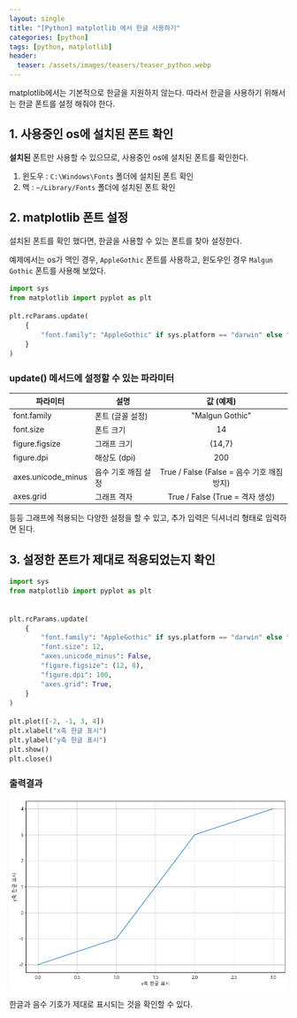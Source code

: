 ```yaml
---
layout: single
title: "[Python] matplotlib 에서 한글 사용하기"
categories: [python]
tags: [python, matplotlib]
header:
  teaser: /assets/images/teasers/teaser_python.webp
---
```


matplotlib에서는 기본적으로 한글을 지원하지 않는다. 따라서 한글을 사용하기 위해서는 한글 폰트를 설정 해줘야 한다.

## 1. 사용중인 os에 설치된 폰트 확인

**설치된** 폰트만 사용할 수 있으므로, 사용중인 os에 설치된 폰트를 확인한다.

1. 윈도우 : `C:\Windows\Fonts` 폴더에 설치된 폰트 확인
2. 맥 : `~/Library/Fonts` 폴더에 설치된 폰트 확인

## 2. matplotlib 폰트 설정

설치된 폰트를 확인 했다면, 한글을 사용할 수 있는 폰트를 찾아 설정한다.

예제에서는 os가 맥인 경우, `AppleGothic` 폰트를 사용하고, 윈도우인 경우 `Malgun Gothic` 폰트를 사용해 보았다.

```python
import sys
from matplotlib import pyplot as plt

plt.rcParams.update(
    {
        "font.family": "AppleGothic" if sys.platform == "darwin" else "Malgun Gothic",
    }
)
```

### update() 메서드에 설정할 수 있는 파라미터

| 파라미터           | 설명                |                 값 (예제)                  |
| ------------------ | ------------------- | :----------------------------------------: |
| font.family        | 폰트 (글꼴 설정)    |              "Malgun Gothic"               |
| font.size          | 폰트 크기           |                     14                     |
| figure.figsize     | 그래프 크기         |                   (14,7)                   |
| figure.dpi         | 해상도 (dpi)        |                    200                     |
| axes.unicode_minus | 음수 기호 깨짐 설정 | True / False (False = 음수 기호 깨짐 방지) |
| axes.grid          | 그래프 격자         |      True / False (True = 격자 생성)       |

등등 그래프에 적용되는 다양한 설정을 할 수 있고, 추가 입력은 딕셔너리 형태로 입력하면 된다.

## 3. 설정한 폰트가 제대로 적용되었는지 확인

```python
import sys
from matplotlib import pyplot as plt


plt.rcParams.update(
    {
        "font.family": "AppleGothic" if sys.platform == "darwin" else "Malgun Gothic",
        "font.size": 12,
        "axes.unicode_minus": False,
        "figure.figsize": (12, 8),
        "figure.dpi": 100,
        "axes.grid": True,
    }
)

plt.plot([-2, -1, 3, 4])
plt.xlabel("x축 한글 표시")
plt.ylabel("y축 한글 표시")
plt.show()
plt.close()
```

### 출력결과

![matplotlib_use_kr](/assets/images/2024/2024-01-07/01.png)

한글과 음수 기호가 제대로 표시되는 것을 확인할 수 있다.

